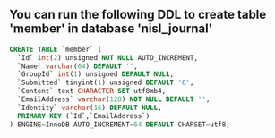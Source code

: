 ## You can run the following DDL to create table 'member' in database 'nisl_journal'

```ddl
CREATE TABLE `member` (
  `Id` int(2) unsigned NOT NULL AUTO_INCREMENT,
  `Name` varchar(64) DEFAULT '',
  `GroupId` int(1) unsigned DEFAULT NULL,
  `Submitted` tinyint(1) unsigned DEFAULT '0',
  `Content` text CHARACTER SET utf8mb4,
  `EmailAddress` varchar(128) NOT NULL DEFAULT '',
  `Identity` varchar(16) DEFAULT NULL,
  PRIMARY KEY (`Id`,`EmailAddress`)
) ENGINE=InnoDB AUTO_INCREMENT=64 DEFAULT CHARSET=utf8;
```